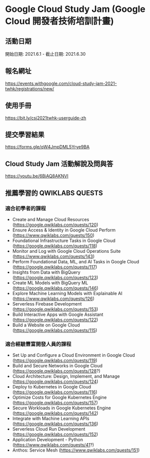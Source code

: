 # Google Cloud Study Jam (Google Cloud 開發者技術培訓計畫) 


## 活動日期

開始日期: 2021.6.1 - 截止日期: 2021.6.30

## 報名網址

https://events.withgoogle.com/cloud-study-jam-2021-twhk/registrations/new/

## 使用手冊

https://bit.ly/csj2021twhk-userguide-zh

## 提交學習結果

https://forms.gle/qW4JmpDML5Yrye9BA

## Cloud Study Jam 活動解說及問與答

https://youtu.be/6BiAQ8AKNVI

## 推薦學習的 QWIKLABS QUESTS

### 適合初學者的課程

* Create and Manage Cloud Resources (https://google.qwiklabs.com/quests/120)
* Ensure Access & Identity in Google Cloud Perform (https://www.qwiklabs.com/quests/150)
* Foundational Infrastructure Tasks in Google Cloud (https://google.qwiklabs.com/quests/118)
* Monitor and Log with Google Cloud Operations Suite (https://www.qwiklabs.com/quests/143)
* Perform Foundational Data, ML, and AI Tasks in Google Cloud (https://google.qwiklabs.com/quests/117)
* Insights from Data with BigQuery (https://google.qwiklabs.com/quests/123)
* Create ML Models with BigQuery ML (https://google.qwiklabs.com/quests/146)
* Explore Machine Learning Models with Explainable AI (https://www.qwiklabs.com/quests/126)
* Serverless Firebase Development (https://google.qwiklabs.com/quests/153)
* Build Interactive Apps with Google Assistant (https://google.qwiklabs.com/quests/122)
* Build a Website on Google Cloud (https://google.qwiklabs.com/quests/115)

### 適合經驗豐富開發人員的課程

* Set Up and Configure a Cloud Environment in Google Cloud (https://google.qwiklabs.com/quests/119)
* Build and Secure Networks in Google Cloud (https://google.qwiklabs.com/quests/128?)
* Cloud Architecture: Design, Implement, and Manage (https://google.qwiklabs.com/quests/124)
* Deploy to Kubernetes in Google Cloud (https://google.qwiklabs.com/quests/116)
* Optimize Costs for Google Kubernetes Engine (https://google.qwiklabs.com/quests/157)
* Secure Workloads in Google Kubernetes Engine (https://google.qwiklabs.com/quests/142)
* Integrate with Machine Learning APIs (https://google.qwiklabs.com/quests/136)
* Serverless Cloud Run Development (https://google.qwiklabs.com/quests/152)
* Application Development - Python (https://www.qwiklabs.com/quests/41?)
* Anthos: Service Mesh (https://www.qwiklabs.com/quests/151)
